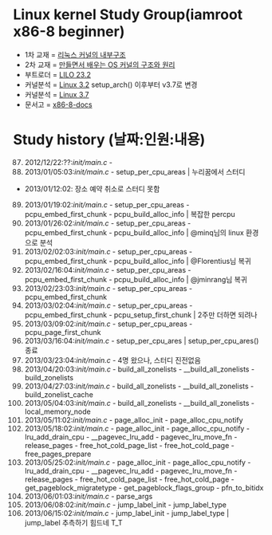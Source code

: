 Linux kernel Study Group(iamroot x86-8 beginner)
========================================
* 1차 교재 = [리눅스 커널의 내부구조](http://www.yes24.com/24/goods/3080849)
* 2차 교재 = [만들면서 배우는 OS 커널의 구조와 원리](http://www.yes24.com/24/goods/1469757)
* 부트로더 = [LILO 23.2](https://github.com/x86-8/lilo232.git)
* 커널분석 = [Linux 3.2](https://github.com/x86-8/linux-3.2.git) setup_arch() 이후부터 v3.7로 변경
* 커널분석 = [Linux 3.7](https://github.com/x86-8/linux-3.7.git)
* 문서고 = [x86-8-docs](https://github.com/x86-8/x86-8-docs.git)

Study history (날짜:인원:내용)
==============================
87. 2012/12/22:??:*init/main.c* -
88. 2013/01/05:03:*init/main.c* - setup_per_cpu_areas | 누리꿈에서 스터디
*   2013/01/12:02: 장소 예약 취소로 스터디 못함
89. 2013/01/19:02:*init/main.c* - setup_per_cpu_areas - pcpu_embed_first_chunk - pcpu_build_alloc_info | 복잡한 percpu
90. 2013/01/26:02:*init/main.c* - setup_per_cpu_areas - pcpu_embed_first_chunk - pcpu_build_alloc_info | @minq님의 linux 환경으로 분석
91. 2013/02/02:03:*init/main.c* - setup_per_cpu_areas - pcpu_embed_first_chunk - pcpu_build_alloc_info | @Florentius님 복귀
92. 2013/02/16:04:*init/main.c* - setup_per_cpu_areas - pcpu_embed_first_chunk - pcpu_build_alloc_info | @jminrang님 복귀
93. 2013/02/23:03:*init/main.c* - setup_per_cpu_areas - pcpu_embed_first_chunk
94. 2013/03/02:04:*init/main.c* - setup_per_cpu_areas - pcpu_embed_first_chunk - pcpu_setup_first_chunk | 2주만 더하면 되려나
95. 2013/03/09:02:*init/main.c* - setup_per_cpu_areas - pcpu_page_first_chunk
96. 2013/03/16:04:*init/main.c* - setup_per_cpu_ares | setup_per_cpu_ares() 종료
97. 2013/03/23:04:*init/main.c* - 4명 왔으나, 스터디 진전없음
98. 2013/04/20:03:*init/main.c* - build_all_zonelists - __build_all_zonelists - build_zonelists
99. 2013/04/27:03:*init/main.c* - build_all_zonelists - __build_all_zonelists - build_zonelist_cache
100. 2013/05/04:03:*init/main.c* - build_all_zonelists - __build_all_zonelists - local_memory_node
101. 2013/05/11:02:*init/main.c* - page_alloc_init - page_alloc_cpu_notify
102. 2013/05/18:02:*init/main.c* - page_alloc_init - page_alloc_cpu_notify - lru_add_drain_cpu - __pagevec_lru_add - pagevec_lru_move_fn - release_pages - free_hot_cold_page_list - free_hot_cold_page - free_pages_prepare
103. 2013/05/25:02:*init/main.c* - page_alloc_init - page_alloc_cpu_notify - lru_add_drain_cpu - __pagevec_lru_add - pagevec_lru_move_fn - release_pages - free_hot_cold_page_list - free_hot_cold_page - get_pageblock_migratetype - get_pageblock_flags_group - pfn_to_bitidx
104. 2013/06/01:03:*init/main.c* - parse_args
105. 2013/06/08:02:*init/main.c* - jump_label_init - jump_label_type
106. 2013/06/15:02:*init/main.c* - jump_label_init - jump_label_type | jump_label 추측하기 힘드네 T_T
